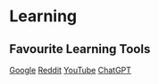 # Learning

## Favourite Learning Tools

[Google](https://www.google.ca/)
[Reddit](https://www.reddit.com/)
[YouTube](https://www.youtube.com/)
[ChatGPT](https://chatgpt.com/)
